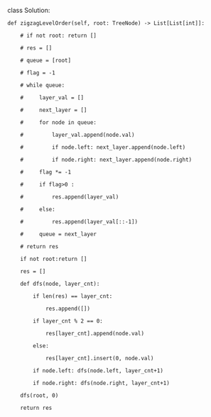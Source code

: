 class Solution:

    def zigzagLevelOrder(self, root: TreeNode) -> List[List[int]]:

        # if not root: return []

        # res = []

        # queue = [root]

        # flag = -1       

        # while queue:

        #     layer_val = []

        #     next_layer = []

        #     for node in queue:

        #         layer_val.append(node.val)

        #         if node.left: next_layer.append(node.left)

        #         if node.right: next_layer.append(node.right)

        #     flag *= -1

        #     if flag>0 :

        #         res.append(layer_val)

        #     else:

        #         res.append(layer_val[::-1])

        #     queue = next_layer

        # return res

        if not root:return []

        res = []

        def dfs(node, layer_cnt):

            if len(res) == layer_cnt:

                res.append([])

            if layer_cnt % 2 == 0:

                res[layer_cnt].append(node.val)

            else:

                res[layer_cnt].insert(0, node.val)

            if node.left: dfs(node.left, layer_cnt+1)

            if node.right: dfs(node.right, layer_cnt+1)

        dfs(root, 0)

        return res

